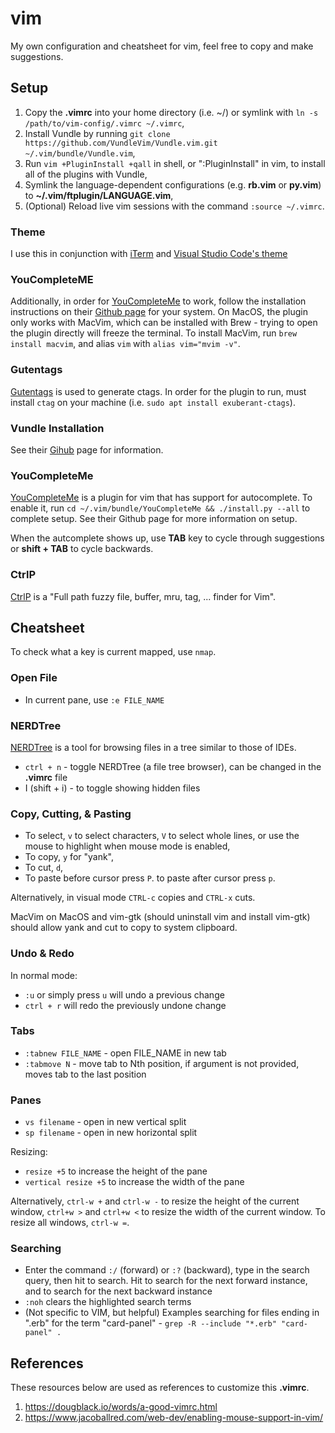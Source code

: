# vim

My own configuration and cheatsheet for vim, feel free to copy and make suggestions.

## Setup

1.  Copy the **.vimrc** into your home directory (i.e. ~/) or symlink with `ln -s /path/to/vim-config/.vimrc ~/.vimrc`,
2.  Install Vundle by running `git clone https://github.com/VundleVim/Vundle.vim.git ~/.vim/bundle/Vundle.vim`,
3.  Run `vim +PluginInstall +qall` in shell, or ":PluginInstall" in vim, to install all of the plugins with Vundle, 
4.  Symlink the language-dependent configurations (e.g. **rb.vim** or **py.vim**) to **~/.vim/ftplugin/LANGUAGE.vim**,
5.  (Optional) Reload live vim sessions with the command `:source ~/.vimrc`.

### Theme

I use this in conjunction with [iTerm](https://iterm2.com) and [Visual Studio Code's theme](https://github.com/tallpants/vscode-theme-iterm2) 

### YouCompleteME

Additionally, in order for [YouCompleteMe](https://github.com/ycm-core/YouCompleteMe) to work, follow the installation instructions on their [Github page](https://github.com/ycm-core/YouCompleteMe#installation) for your system. On MacOS, the plugin only works with MacVim, which can be installed with Brew - trying to open the plugin directly will freeze the terminal. To install MacVim, run `brew install macvim`, and alias `vim` with `alias vim="mvim -v"`.

### Gutentags

[Gutentags](https://github.com/ludovicchabant/vim-gutentags) is used to generate ctags. In order for the plugin to run, must install `ctag` on your machine (i.e. `sudo apt install exuberant-ctags`).

### Vundle Installation

  See their [Gihub](https://github.com/VundleVim/Vundle.vim#quick-start) page for information.

### YouCompleteMe

  [YouCompleteMe](https://github.com/ycm-core/YouCompleteMe) is a plugin for vim that has support for autocomplete. To enable it, run `cd ~/.vim/bundle/YouCompleteMe && ./install.py --all` to complete setup. See their Github page for more information on setup.

  When the autcomplete shows up, use **TAB** key to cycle through suggestions or **shift + TAB** to cycle backwards.

### CtrlP

  [CtrlP](https://github.com/ctrlpvim/ctrlp.vim) is a "Full path fuzzy file, buffer, mru, tag, ... finder for Vim".

## Cheatsheet

To check what a key is current mapped, use `nmap`.

### Open File

-   In current pane, use `:e FILE_NAME`

### NERDTree

  [NERDTree](https://github.com/preservim/nerdtree) is a tool for browsing files in a tree similar to those of IDEs.

-   `ctrl + n` - toggle NERDTree (a file tree browser), can be changed in the **.vimrc** file
-   I (shift + i) - to toggle showing hidden files

### Copy, Cutting, & Pasting

-   To select, `v` to select characters, `V` to select whole lines, or use the mouse to highlight when mouse mode is enabled,
-   To copy, `y` for "yank",
-   To cut, `d`,
-   To paste before cursor press `P`. to paste after cursor press `p`.

Alternatively, in visual mode `CTRL-c` copies and `CTRL-x` cuts.

MacVim on MacOS and vim-gtk (should uninstall vim and install vim-gtk) should allow yank and cut to copy to system clipboard.

### Undo & Redo

  In normal mode:

-   `:u` or simply press `u` will undo a previous change
-   `ctrl + r` will redo the previously undone change

### Tabs

-   `:tabnew FILE_NAME` - open FILE_NAME in new tab
-   `:tabmove N` - move tab to Nth position, if argument is not provided, moves tab to the last position

### Panes

-   `vs filename` - open in new vertical split
-   `sp filename` - open in new horizontal split

Resizing:

-   `resize +5` to increase the height of the pane
-   `vertical resize +5` to increase the width of the pane

Alternatively, `ctrl-w +` and `ctrl-w -` to resize the height of the current window, `ctrl+w >` and `ctrl+w <` to resize the width of the current window. To resize all windows, `ctrl-w =`.

### Searching

-   Enter the command `:/` (forward) or `:?` (backward), type in the search query, then hit <ENTER> to search. Hit <n> to search for the next forward instance, and <N> to search for the next backward instance
-   `:noh` clears the highlighted search terms
-   (Not specific to VIM, but helpful) Examples searching for files ending in ".erb" for the term "card-panel" - `grep -R --include "*.erb" "card-panel" .`

## References

  These resources below are used as references to customize this **.vimrc**.

1.  <https://dougblack.io/words/a-good-vimrc.html>
2.  <https://www.jacoballred.com/web-dev/enabling-mouse-support-in-vim/>
